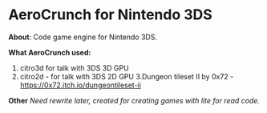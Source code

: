 # AeroCrunch for Nintendo 3DS

**About**: 
Code game engine for Nintendo 3DS.

**What AeroCrunch used:**
1. citro3d for talk with 3DS 3D GPU
2. citro2d - for talk with 3DS 2D GPU
3.Dungeon tileset II by 0x72 - https://0x72.itch.io/dungeontileset-ii


**Other**
*Need rewrite later, created for creating games with lite for read code.*
